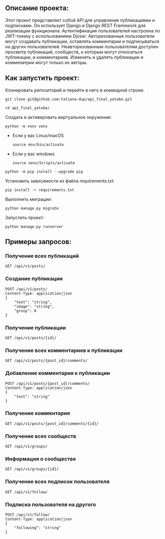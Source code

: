 ## Описание проекта:

Этот проект представляет собой API для управления публикациями и подписками. Он использует Django и Django REST Framework для реализации функционала. Аутентификация пользователей настроена по JWT-токену с использованием Djoser.
Авторизованные пользователи могут создавать публикации, оставлять комментарии и подписываться на других пользователей.
Неавторизованным пользователям доступен просмотр публикаций, сообществ, к которым могут относиться публикации, и комментариев.
Изменять и удалять публикации и комменатрии могут только их авторы.

## Как запустить проект:

Клонировать репозиторий и перейти в него в командной строке:

```
git clone git@github.com:tatiana-dup/api_final_yatube.git
```

```
cd api_final_yatube/
```

Cоздать и активировать виртуальное окружение:

```
python -m venv venv
```

* Если у вас Linux/macOS

    ```
    source env/bin/activate
    ```

* Если у вас windows

    ```
    source venv/Scripts/activate
    ```

```
python -m pip install --upgrade pip
```

Установить зависимости из файла requirements.txt:

```
pip install -r requirements.txt
```

Выполнить миграции:

```
python manage.py migrate
```

Запустить проект:

```
python manage.py runserver
```

## Примеры запросов:

### Получение всех публикаций
```
GET /api/v1/posts/
```

### Создание публикации
```
POST /api/v1/posts/
Content-Type: application/json
{
    "text": "string",
    "image": "string",
    "group": 0
}
```

### Получение публикации
```
GET /api/v1/posts/{id}/
```

### Получение всех комментариев к публикации
```
GET /api/v1/posts/{post_id}/comments/
```

### Добавление комментария к публикации
```
POST /api/v1/posts/{post_id}/comments/
Content-Type: application/json
{
    "text": "string"
}
```

### Получение комментария
```
GET /api/v1/posts/{post_id}/comments/{id}/
```

### Получение всех сообществ
```
GET /api/v1/groups/
```

### Информация о сообществе
```
GET /api/v1/groups/{id}/
```

### Получение всех подписок пользователя
```
GET /api/v1/follow/
```

### Подписка пользователя на другого
```
POST /api/v1/follow/
Content-Type: application/json
{
    "following": "string"
}